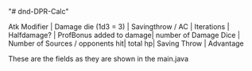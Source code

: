 "# dnd-DPR-Calc"

Atk Modifier | Damage die (1d3 = 3) | Savingthrow / AC | Iterations | Halfdamage? | ProfBonus added to damage| number of Damage Dice | Number of Sources / opponents hit|
total hp| Saving Throw | Advantage

These are the fields as they are shown in the main.java